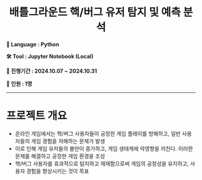 <div align="center">

<h1>배틀그라운드 핵/버그 유저 탐지 및 예측 분석</h1>

</div>

**💭 Language : Python**

**🛠 Tool : Jupyter Notebook (Local)**

**📅 진행기간 : 2024.10.07 ~ 2024.10.31**

**👥 인원 : 1명**

---------------------------------------------------------------------------------

# 프로젝트 개요

- 온라인 게임에서는 핵/버그 사용자들이 공정한 게임 플레이를 방해하고, 일반 사용자들의 게임 경험을 저해하는 문제가 발생
- 이로 인해 게임 유저들의 불만이 증가하고, 게임 생태계에 악영향을 끼친다. 이러한 문제를 해결하고 공정한 게임 환경을 조성
- 핵/버그 사용자를 효과적으로 탐지하고 제재함으로써 게임의 공정성을 유지하고, 사용자 경험을 향상시키는 것이 목표
